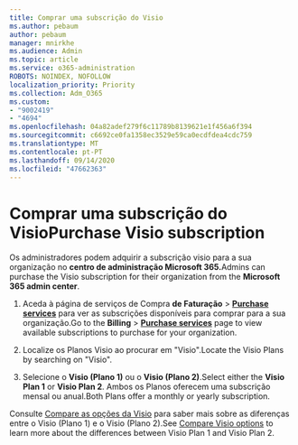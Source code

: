 ```yaml
---
title: Comprar uma subscrição do Visio
ms.author: pebaum
author: pebaum
manager: mnirkhe
ms.audience: Admin
ms.topic: article
ms.service: o365-administration
ROBOTS: NOINDEX, NOFOLLOW
localization_priority: Priority
ms.collection: Adm_O365
ms.custom:
- "9002419"
- "4694"
ms.openlocfilehash: 04a82adef279f6c11789b8139621e1f456a6f394
ms.sourcegitcommit: c6692ce0fa1358ec3529e59ca0ecdfdea4cdc759
ms.translationtype: MT
ms.contentlocale: pt-PT
ms.lasthandoff: 09/14/2020
ms.locfileid: "47662363"
---
```

# <a name="purchase-visio-subscription"></a><span data-ttu-id="34dc7-102">Comprar uma subscrição do Visio</span><span class="sxs-lookup"><span data-stu-id="34dc7-102">Purchase Visio subscription</span></span>

<span data-ttu-id="34dc7-103">Os administradores podem adquirir a subscrição visio para a sua organização no **centro de administração Microsoft 365.**</span><span class="sxs-lookup"><span data-stu-id="34dc7-103">Admins can purchase the Visio subscription for their organization from the **Microsoft 365 admin center**.</span></span>

1. <span data-ttu-id="34dc7-104">Aceda à página de serviços de Compra **de Faturação**  >  **[Purchase services](https://go.microsoft.com/fwlink/p/?linkid=868433)** para ver as subscrições disponíveis para comprar para a sua organização.</span><span class="sxs-lookup"><span data-stu-id="34dc7-104">Go to the **Billing** > **[Purchase services](https://go.microsoft.com/fwlink/p/?linkid=868433)** page to view available subscriptions to purchase for your organization.</span></span>

2. <span data-ttu-id="34dc7-105">Localize os Planos Visio ao procurar em "Visio".</span><span class="sxs-lookup"><span data-stu-id="34dc7-105">Locate the Visio Plans by searching on "Visio".</span></span>

3. <span data-ttu-id="34dc7-106">Selecione o **Visio (Plano 1)** ou o **Visio (Plano 2)**.</span><span class="sxs-lookup"><span data-stu-id="34dc7-106">Select either the **Visio Plan 1** or **Visio Plan 2**.</span></span> <span data-ttu-id="34dc7-107">Ambos os Planos oferecem uma subscrição mensal ou anual.</span><span class="sxs-lookup"><span data-stu-id="34dc7-107">Both Plans offer a monthly or yearly subscription.</span></span>

<span data-ttu-id="34dc7-108">Consulte [Compare as opções da Visio](https://products.office.com/Visio/microsoft-visio-plans-and-pricing-compare-visio-options) para saber mais sobre as diferenças entre o Visio (Plano 1) e o Visio (Plano 2).</span><span class="sxs-lookup"><span data-stu-id="34dc7-108">See [Compare Visio options](https://products.office.com/Visio/microsoft-visio-plans-and-pricing-compare-visio-options) to learn more about the differences between Visio Plan 1 and Visio Plan 2.</span></span>
